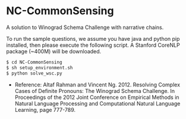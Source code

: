 # NC-CommonSensing

A solution to Winograd Schema Challenge with narrative chains.

To run the sample questions, we assume you have java and python pip installed, then please execute the following script. A Stanford CoreNLP package (~400M) will be downloaded.

```bash
$ cd NC-CommonSensing
$ sh setup_environment.sh
$ python solve_wsc.py
```

- Reference: Altaf Rahman and Vincent Ng. 2012. Resolving Complex Cases of Definite Pronouns: The Winograd Schema 
Challenge.  In  Proceedings  of  the  2012  Joint  Conference  on  Empirical  Methods  in  Natural  Language 
Processing and Computational Natural Language Learning, page 777-789. 
